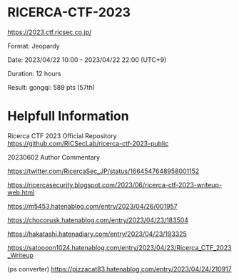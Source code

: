 # RICERCA-CTF-2023

https://2023.ctf.ricsec.co.jp/

Format: Jeopardy

Date: 2023/04/22 10:00 - 2023/04/22 22:00 (UTC+9)

Duration: 12 hours

Result: gongqi: 589 pts (57th)


# Helpfull Information

Ricerca CTF 2023 Official Repository
https://github.com/RICSecLab/ricerca-ctf-2023-public

20230602 Author Commentary

https://twitter.com/RicercaSec_JP/status/1664547648958001152

https://ricercasecurity.blogspot.com/2023/06/ricerca-ctf-2023-writeup-web.html

https://m5453.hatenablog.com/entry/2023/04/26/001957

https://chocorusk.hatenablog.com/entry/2023/04/23/183504

https://hakatashi.hatenadiary.com/entry/2023/04/23/193325

https://satoooon1024.hatenablog.com/entry/2023/04/23/Ricerca_CTF_2023_Writeup

(ps converter)
https://pizzacat83.hatenablog.com/entry/2023/04/24/210917

